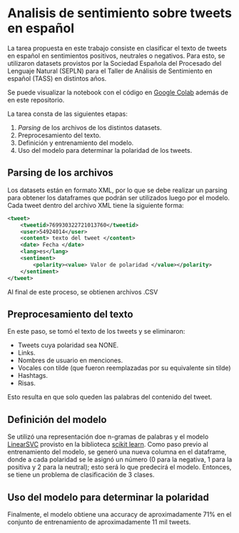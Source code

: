 # Analisis de sentimiento sobre tweets en español
La tarea propuesta en este trabajo consiste en clasificar el texto de tweets en español en sentimientos positivos, neutrales o negativos.
Para esto, se utilizaron datasets provistos por la Sociedad Española del Procesado del Lenguaje Natural (SEPLN) para el Taller de Análisis de Sentimiento en español (TASS) en distintos años.

Se puede visualizar la notebook con el código en [Google Colab](https://colab.research.google.com/drive/1ZakIBJE4-2_WsFBQPoU-H5MUpB085Hjz) además de en este repositorio.

La tarea consta de las siguientes etapas:

1. *Parsing* de los archivos de los distintos datasets.
2. Preprocesamiento del texto.
3. Definición y entrenamiento del modelo.
4. Uso del modelo para determinar la polaridad de los tweets.

## Parsing de los archivos
Los datasets están en formato XML, por lo que se debe realizar un parsing para obtener los dataframes que podrán ser utilizados luego por el modelo.
Cada tweet dentro del archivo XML tiene la siguiente forma:

```xml
<tweet>
	<tweetid>769930322721013760</tweetid>
	<user>54924014</user>
	<content> texto del tweet </content>
	<date> Fecha </date>
	<lang>es</lang>
	<sentiment>
		<polarity><value> Valor de polaridad </value></polarity>
	</sentiment>
</tweet>
```

Al final de este proceso, se obtienen archivos .CSV

## Preprocesamiento del texto
En este paso, se tomó el texto de los tweets y se eliminaron:

- Tweets cuya polaridad sea NONE.
- Links.
- Nombres de usuario en menciones.
- Vocales con tilde (que fueron reemplazadas por su equivalente sin tilde)
- Hashtags.
- Risas.

Esto resulta en que solo queden las palabras del contenido del tweet.

## Definición del modelo
Se utilizó una representación doe n-gramas de palabras y el modelo [LinearSVC](https://scikit-learn.org/stable/modules/svm.html#svm-classification) provisto en la biblioteca [scikit learn](https://scikit-learn.org/stable/).
Como paso previo al entrenamiento del modelo, se generó una nueva columna en el dataframe, donde a cada polaridad se le asignó un número (0 para la negativa, 1 para la positiva y 2 para la neutral); esto será lo que predecirá el modelo. Entonces, se tiene un problema de clasificación de 3 clases.

## Uso del modelo para determinar la polaridad

Finalmente, el modelo obtiene una accuracy de aproximadamente 71% en el conjunto de entrenamiento de aproximadamente 11 mil tweets.

